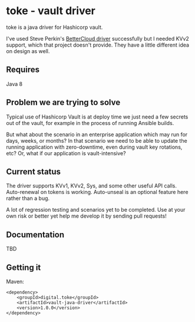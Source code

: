 # toke - vault driver

toke is a java driver for Hashicorp vault.

I've used Steve Perkin's [BetterCloud driver](https://github.com/BetterCloud/vault-java-driver) 
successfully but I needed KVv2 support, which that project doesn't provide. They have a little different
idea on design as well. 

Requires
---------------------

Java 8

## Problem we are trying to solve

Typical use of Hashicorp Vault is at deploy time we just need a few secrets out of the vault, for example in
the process of running Ansible builds. 

But what about the scenario in an enterprise application which may run for days, weeks, or months? In that
scenario we need to be able to update the running application with zero-downtime, even during
vault key rotations, etc? Or, what if our application is vault-intensive?

## Current status

The driver supports KVv1, KVv2, Sys, and some other useful API calls. Auto-renewal on tokens is working. Auto-unseal is an
optional feature here rather than a bug. 

A lot of regression testing and scenarios yet to be completed. Use at your own risk or better yet help me develop it by sending pull requests! 

## Documentation

TBD

Getting it
---------------------

Maven:
```
<dependency>
   	<groupId>digital.toke</groupId>
	<artifactId>vault-java-driver</artifactId>
	<version>1.0.0</version>
</dependency>
```




